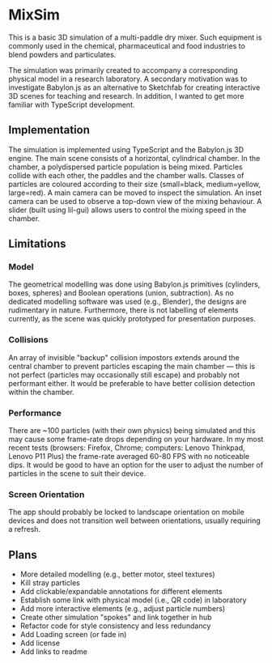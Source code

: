 # MixSim

This is a basic 3D simulation of a multi-paddle dry mixer.
Such equipment is commonly used in the chemical, pharmaceutical and food industries to blend powders and particulates.

The simulation was primarily created to accompany a corresponding physical model in a research laboratory.
A secondary motivation was to investigate Babylon.js as an alternative to Sketchfab for creating interactive 3D scenes for teaching and research.
In addition, I wanted to get more familiar with TypeScript development.

## Implementation

The simulation is implemented using TypeScript and the Babylon.js 3D engine.
The main scene consists of a horizontal, cylindrical chamber.
In the chamber, a polydispersed particle population is being mixed.
Particles collide with each other, the paddles and the chamber walls.
Classes of particles are coloured according to their size (small=black, medium=yellow, large=red).
A main camera can be moved to inspect the simulation.
An inset camera can be used to observe a top-down view of the mixing behaviour.
A slider (built using lil-gui) allows users to control the mixing speed in the chamber.

## Limitations

### Model

The geometrical modelling was done using Babylon.js primitives (cylinders, boxes, spheres) and Boolean operations (union, subtraction).
As no dedicated modelling software was used (e.g., Blender), the designs are rudimentary in nature.
Furthermore, there is not labelling of elements currently, as the scene was quickly prototyped for presentation purposes.

### Collisions

An array of invisible "backup" collision impostors extends around the central chamber to prevent particles escaping the main chamber — this is not perfect (particles may occasionally still escape) and probably not performant either.
It would be preferable to have better collision detection within the chamber.

### Performance

There are ~100 particles (with their own physics) being simulated and this may cause some frame-rate drops depending on your hardware.
In my most recent tests (browsers: Firefox, Chrome; computers: Lenovo Thinkpad, Lenovo P11 Plus) the frame-rate averaged 60-80 FPS with no noticeable dips.
It would be good to have an option for the user to adjust the number of particles in the scene to suit their device.

### Screen Orientation

The app should probably be locked to landscape orientation on mobile devices and does not transition well between orientations, usually requiring a refresh.

## Plans

- More detailed modelling (e.g., better motor, steel textures)
- Kill stray particles
- Add clickable/expandable annotations for different elements
- Establish some link with physical model (i.e., QR code) in laboratory
- Add more interactive elements (e.g., adjust particle numbers)
- Create other simulation "spokes" and link together in hub
- Refactor code for style consistency and less redundancy
- Add Loading screen (or fade in)
- Add license
- Add links to readme
